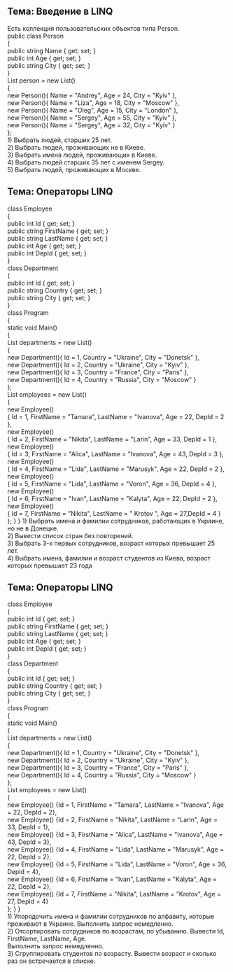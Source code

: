 <h2>Тема: Введение в LINQ</h2>
Есть коллекция пользовательских объектов типа Person.<br>
public class Person<br>
{<br>
public string Name { get; set; }<br>
public int Age { get; set; }<br>
public string City { get; set; }<br>
}<br>
List<Person> person = new List<Person>()<br>
{<br>
new Person(){ Name = "Andrey", Age = 24, City = "Kyiv" },<br>
new Person(){ Name = "Liza", Age = 18, City = "Moscow" },<br>
new Person(){ Name = "Oleg", Age = 15, City = "London" },<br>
new Person(){ Name = "Sergey", Age = 55, City = "Kyiv" },<br>
new Person(){ Name = "Sergey", Age = 32, City = "Kyiv" }<br>
};<br>
1) Выбрать людей, старших 25 лет.<br>
2) Выбрать людей, проживающих не в Киеве.<br>
3) Выбрать имена людей, проживающих в Киеве.<br>
4) Выбрать людей старших 35 лет с именем Sergey.<br>
5) Выбрать людей, проживающих в Москве.<br>


<h2>Тема: Операторы LINQ</h2>
class Employee<br>
{<br>
public int Id { get; set; }<br>
public string FirstName { get; set; }<br>
public string LastName { get; set; }<br>
public int Age { get; set; }<br>
public int DepId { get; set; }<br>
}<br>
class Department<br>
{<br>
public int Id { get; set; }<br>
public string Country { get; set; }<br>
public string City { get; set; }<br>
}<br>
class Program<br>
{<br>
static void Main()<br>
{<br>
List<Department> departments = new List<Department>()<br>
{<br>
new Department(){ Id = 1, Country = "Ukraine", City = "Donetsk" },<br>
new Department(){ Id = 2, Country = "Ukraine", City = "Kyiv" },<br>
new Department(){ Id = 3, Country = "France", City = "Paris" },<br>
new Department(){ Id = 4, Country = "Russia", City = "Moscow" }<br>
};<br>
List<Employee> employees = new List<Employee>()<br>
{<br>
new Employee()<br>
{ Id = 1, FirstName = "Tamara", LastName = "Ivanova", Age = 22, DepId = 2 },<br>
new Employee()<br>
{ Id = 2, FirstName = "Nikita", LastName = "Larin", Age = 33, DepId = 1 },<br>
new Employee()<br>
{ Id = 3, FirstName = "Alica", LastName = "Ivanova", Age = 43, DepId = 3 },<br>
new Employee()<br>
{ Id = 4, FirstName = "Lida", LastName = "Marusyk", Age = 22, DepId = 2 },<br>
new Employee()<br>
{ Id = 5, FirstName = "Lida", LastName = "Voron", Age = 36, DepId = 4 },<br>
new Employee()<br>
{ Id = 6, FirstName = "Ivan", LastName = "Kalyta", Age = 22, DepId = 2 },<br>
new Employee()<br>
{ Id = 7, FirstName = "Nikita", LastName = " Krotov ", Age = 27,DepId = 4 }<br>
};
}
}
1) Выбрать имена и фамилии сотрудников, работающих в Украине, но не в Донецке.<br>
2) Вывести список стран без повторений.<br>
3) Выбрать 3-x первых сотрудников, возраст которых превышает 25 лет.<br>
4) Выбрать имена, фамилии и возраст студентов из Киева, возраст которых превышает 23 года<br>

<h2>Тема: Операторы LINQ</h2>
class Employee<br>
{<br>
public int Id { get; set; }<br>
public string FirstName { get; set; }<br>
public string LastName { get; set; }<br>
public int Age { get; set; }<br>
public int DepId { get; set; }<br>
}<br>
class Department<br>
{<br>
public int Id { get; set; }<br>
public string Country { get; set; }<br>
public string City { get; set; }<br>
}<br>
class Program<br>
{<br>
static void Main()<br>
{<br>
List<Department> departments = new List<Department>()<br>
{<br>
new Department(){ Id = 1, Country = "Ukraine", City = "Donetsk" },<br>
new Department(){ Id = 2, Country = "Ukraine", City = "Kyiv" },<br>
new Department(){ Id = 3, Country = "France", City = "Paris" },<br>
new Department(){ Id = 4, Country = "Russia", City = "Moscow" }<br>
};<br>
List<Employee> employees = new List<Employee>()<br>
{<br>
new Employee() {Id = 1, FirstName = "Tamara", LastName = "Ivanova", Age = 22, DepId = 2},<br>
new Employee() {Id = 2, FirstName = "Nikita", LastName = "Larin", Age = 33, DepId = 1},<br>
new Employee() {Id = 3, FirstName = "Alica", LastName = "Ivanova", Age = 43, DepId = 3},<br>
new Employee() {Id = 4, FirstName = "Lida", LastName = "Marusyk", Age = 22, DepId = 2},<br>
new Employee() {Id = 5, FirstName = "Lida", LastName = "Voron", Age = 36, DepId = 4},<br>
new Employee() {Id = 6, FirstName = "Ivan", LastName = "Kalyta", Age = 22, DepId = 2},<br>
new Employee() {Id = 7, FirstName = "Nikita", LastName = "Krotov", Age = 27, DepId = 4}<br>
};
}
}<br>
1) Упорядочить имена и фамилии сотрудников по алфавиту, которые проживают в Украине. Выполнить запрос немедленно.<br>
2) Отсортировать сотрудников по возрастам, по убыванию. Вывести Id, FirstName, LastName, Age. <br>
Выполнить запрос немедленно.<br>
3) Сгруппировать студентов по возрасту. Вывести возраст и сколько раз он встречается в списке.<br>